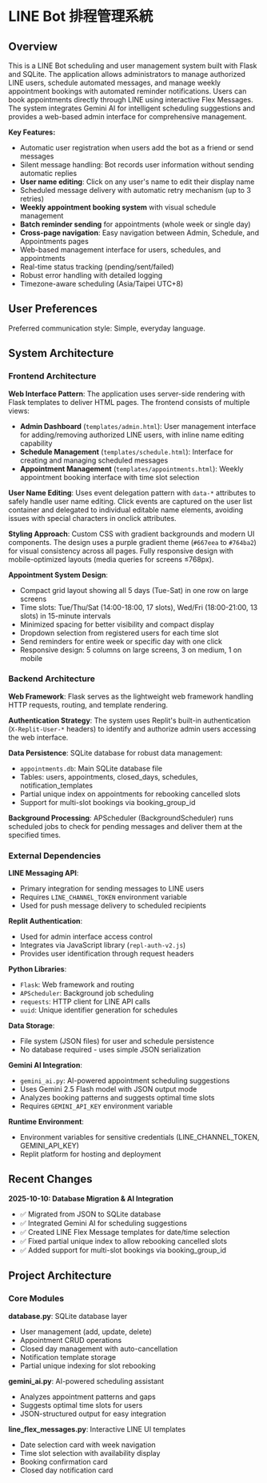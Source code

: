 # LINE Bot 排程管理系統

## Overview

This is a LINE Bot scheduling and user management system built with Flask and SQLite. The application allows administrators to manage authorized LINE users, schedule automated messages, and manage weekly appointment bookings with automated reminder notifications. Users can book appointments directly through LINE using interactive Flex Messages. The system integrates Gemini AI for intelligent scheduling suggestions and provides a web-based admin interface for comprehensive management.

**Key Features:**
- Automatic user registration when users add the bot as a friend or send messages
- Silent message handling: Bot records user information without sending automatic replies
- **User name editing**: Click on any user's name to edit their display name
- Scheduled message delivery with automatic retry mechanism (up to 3 retries)
- **Weekly appointment booking system** with visual schedule management
- **Batch reminder sending** for appointments (whole week or single day)
- **Cross-page navigation**: Easy navigation between Admin, Schedule, and Appointments pages
- Web-based management interface for users, schedules, and appointments
- Real-time status tracking (pending/sent/failed)
- Robust error handling with detailed logging
- Timezone-aware scheduling (Asia/Taipei UTC+8)

## User Preferences

Preferred communication style: Simple, everyday language.

## System Architecture

### Frontend Architecture

**Web Interface Pattern**: The application uses server-side rendering with Flask templates to deliver HTML pages. The frontend consists of multiple views:

- **Admin Dashboard** (`templates/admin.html`): User management interface for adding/removing authorized LINE users, with inline name editing capability
- **Schedule Management** (`templates/schedule.html`): Interface for creating and managing scheduled messages
- **Appointment Management** (`templates/appointments.html`): Weekly appointment booking interface with time slot selection

**User Name Editing**: Uses event delegation pattern with `data-*` attributes to safely handle user name editing. Click events are captured on the user list container and delegated to individual editable name elements, avoiding issues with special characters in onclick attributes.

**Styling Approach**: Custom CSS with gradient backgrounds and modern UI components. The design uses a purple gradient theme (`#667eea` to `#764ba2`) for visual consistency across all pages. Fully responsive design with mobile-optimized layouts (media queries for screens ≤768px).

**Appointment System Design**:
- Compact grid layout showing all 5 days (Tue-Sat) in one row on large screens
- Time slots: Tue/Thu/Sat (14:00-18:00, 17 slots), Wed/Fri (18:00-21:00, 13 slots) in 15-minute intervals
- Minimized spacing for better visibility and compact display
- Dropdown selection from registered users for each time slot
- Send reminders for entire week or specific day with one click
- Responsive design: 5 columns on large screens, 3 on medium, 1 on mobile

### Backend Architecture

**Web Framework**: Flask serves as the lightweight web framework handling HTTP requests, routing, and template rendering.

**Authentication Strategy**: The system uses Replit's built-in authentication (`X-Replit-User-*` headers) to identify and authorize admin users accessing the web interface.

**Data Persistence**: SQLite database for robust data management:
- `appointments.db`: Main SQLite database file
- Tables: users, appointments, closed_days, schedules, notification_templates
- Partial unique index on appointments for rebooking cancelled slots
- Support for multi-slot bookings via booking_group_id

**Background Processing**: APScheduler (BackgroundScheduler) runs scheduled jobs to check for pending messages and deliver them at the specified times.

### External Dependencies

**LINE Messaging API**: 
- Primary integration for sending messages to LINE users
- Requires `LINE_CHANNEL_TOKEN` environment variable
- Used for push message delivery to scheduled recipients

**Replit Authentication**:
- Used for admin interface access control
- Integrates via JavaScript library (`repl-auth-v2.js`)
- Provides user identification through request headers

**Python Libraries**:
- `Flask`: Web framework and routing
- `APScheduler`: Background job scheduling
- `requests`: HTTP client for LINE API calls
- `uuid`: Unique identifier generation for schedules

**Data Storage**:
- File system (JSON files) for user and schedule persistence
- No database required - uses simple JSON serialization

**Gemini AI Integration**:
- `gemini_ai.py`: AI-powered appointment scheduling suggestions
- Uses Gemini 2.5 Flash model with JSON output mode
- Analyzes booking patterns and suggests optimal time slots
- Requires `GEMINI_API_KEY` environment variable

**Runtime Environment**:
- Environment variables for sensitive credentials (LINE_CHANNEL_TOKEN, GEMINI_API_KEY)
- Replit platform for hosting and deployment

## Recent Changes

**2025-10-10: Database Migration & AI Integration**
- ✅ Migrated from JSON to SQLite database
- ✅ Integrated Gemini AI for scheduling suggestions
- ✅ Created LINE Flex Message templates for date/time selection
- ✅ Fixed partial unique index to allow rebooking cancelled slots
- ✅ Added support for multi-slot bookings via booking_group_id

## Project Architecture

### Core Modules

**database.py**: SQLite database layer
- User management (add, update, delete)
- Appointment CRUD operations
- Closed day management with auto-cancellation
- Notification template storage
- Partial unique indexing for slot rebooking

**gemini_ai.py**: AI-powered scheduling assistant
- Analyzes appointment patterns and gaps
- Suggests optimal time slots for users
- JSON-structured output for easy integration

**line_flex_messages.py**: Interactive LINE UI templates
- Date selection card with week navigation
- Time slot selection with availability display
- Booking confirmation card
- Closed day notification card